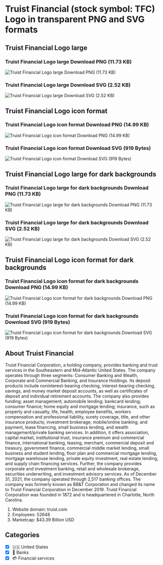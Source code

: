 # Truist Financial (stock symbol: TFC) Logo in transparent PNG and SVG formats

## Truist Financial Logo large

### Truist Financial Logo large Download PNG (11.73 KB)

![Truist Financial Logo large Download PNG (11.73 KB)](/img/orig/TFC_BIG-253b8cd0.png)

### Truist Financial Logo large Download SVG (2.52 KB)

![Truist Financial Logo large Download SVG (2.52 KB)](/img/orig/TFC_BIG-0c9e1593.svg)

## Truist Financial Logo icon format

### Truist Financial Logo icon format Download PNG (14.99 KB)

![Truist Financial Logo icon format Download PNG (14.99 KB)](/img/orig/TFC-10ef6fac.png)

### Truist Financial Logo icon format Download SVG (919 Bytes)

![Truist Financial Logo icon format Download SVG (919 Bytes)](/img/orig/TFC-b4e711cd.svg)

## Truist Financial Logo large for dark backgrounds

### Truist Financial Logo large for dark backgrounds Download PNG (11.73 KB)

![Truist Financial Logo large for dark backgrounds Download PNG (11.73 KB)](/img/orig/TFC_BIG.D-0367b99c.png)

### Truist Financial Logo large for dark backgrounds Download SVG (2.52 KB)

![Truist Financial Logo large for dark backgrounds Download SVG (2.52 KB)](/img/orig/TFC_BIG.D-7f754714.svg)

## Truist Financial Logo icon format for dark backgrounds

### Truist Financial Logo icon format for dark backgrounds Download PNG (14.99 KB)

![Truist Financial Logo icon format for dark backgrounds Download PNG (14.99 KB)](/img/orig/TFC.D-19658b21.png)

### Truist Financial Logo icon format for dark backgrounds Download SVG (919 Bytes)

![Truist Financial Logo icon format for dark backgrounds Download SVG (919 Bytes)](/img/orig/TFC.D-8eab92bc.svg)

## About Truist Financial

Truist Financial Corporation, a holding company, provides banking and trust services in the Southeastern and Mid-Atlantic United States. The company operates through three segments: Consumer Banking and Wealth, Corporate and Commercial Banking, and Insurance Holdings. Its deposit products include noninterest-bearing checking, interest-bearing checking, savings, and money market deposit accounts, as well as certificates of deposit and individual retirement accounts. The company also provides funding; asset management; automobile lending; bankcard lending; consumer finance; home equity and mortgage lending; insurance, such as property and casualty, life, health, employee benefits, workers compensation and professional liability, surety coverage, title, and other insurance products; investment brokerage; mobile/online banking; and payment, lease financing, small business lending, and wealth management/private banking services. In addition, it offers association, capital market, institutional trust, insurance premium and commercial finance, international banking, leasing, merchant, commercial deposit and treasury, government finance, commercial middle market lending, small business and student lending, floor plan and commercial mortgage lending, mortgage warehouse lending, private equity investment, real estate lending, and supply chain financing services. Further, the company provides corporate and investment banking, retail and wholesale brokerage, securities underwriting, and investment advisory services. As of December 31, 2021, the company operated through 2,517 banking offices. The company was formerly known as BB&T Corporation and changed its name to Truist Financial Corporation in December 2019. Truist Financial Corporation was founded in 1872 and is headquartered in Charlotte, North Carolina.

1. Website domain: truist.com
2. Employees: 52648
3. Marketcap: $43.39 Billion USD


## Categories
- [x] 🇺🇸 United States
- [x] 🏦 Banks
- [x] 💳 Financial services
